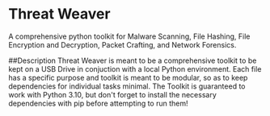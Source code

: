 # Threat Weaver
A comprehensive python toolkit for Malware Scanning, File Hashing, File Encryption and Decryption, Packet Crafting, and Network Forensics.


##Description
Threat Weaver is meant to be a comprehensive toolkit to be kept on a USB Drive in conjuction with a local Python environment.
Each file has a specific purpose and toolkit is meant to be modular, so as to keep dependencies for individual tasks minimal.
The Toolkit is guaranteed to work with Python 3.10, but don't forget to install the necessary dependencies with pip before attempting to run them!